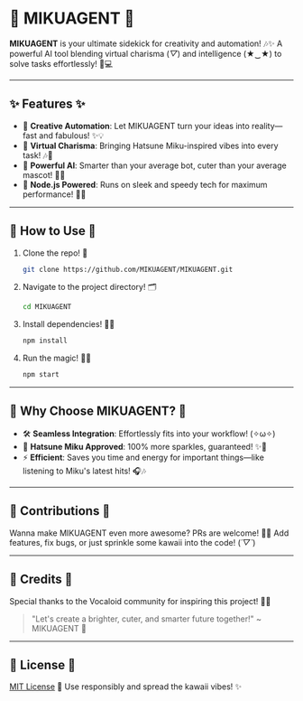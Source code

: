# 🌟 MIKUAGENT 🌟

**MIKUAGENT** is your ultimate sidekick for creativity and automation! 🎶✨ A powerful AI tool blending virtual charisma (*▽*) and intelligence (★‿★) to solve tasks effortlessly! 💖💻

---

## ✨ Features ✨
- 🌸 **Creative Automation**: Let MIKUAGENT turn your ideas into reality—fast and fabulous! ✨💡
- 🎤 **Virtual Charisma**: Bringing Hatsune Miku-inspired vibes into every task! 🎶💃
- 🤖 **Powerful AI**: Smarter than your average bot, cuter than your average mascot! 🧠💞
- 💾 **Node.js Powered**: Runs on sleek and speedy tech for maximum performance! 🚀🌈

---

## 🌈 How to Use 🌈

1. Clone the repo! 🐾
    ```bash
    git clone https://github.com/MIKUAGENT/MIKUAGENT.git
    ```
2. Navigate to the project directory! 🗂️
    ```bash
    cd MIKUAGENT
    ```
3. Install dependencies! 🎨✨
    ```bash
    npm install
    ```
4. Run the magic! 🎩🌟
    ```bash
    npm start
    ```

---

## 🌸 Why Choose MIKUAGENT? 🌸

- 🛠️ **Seamless Integration**: Effortlessly fits into your workflow! (✧ω✧)
- 🎵 **Hatsune Miku Approved**: 100% more sparkles, guaranteed! ✨💙
- ⚡ **Efficient**: Saves you time and energy for important things—like listening to Miku's latest hits! 🎧🎶

---

## 🎀 Contributions 🎀
Wanna make MIKUAGENT even more awesome? PRs are welcome! 🌸✨ Add features, fix bugs, or just sprinkle some kawaii into the code! (*´▽`*)

---

## 💖 Credits 💖
Special thanks to the Vocaloid community for inspiring this project! 🌟🎤 

> "Let's create a brighter, cuter, and smarter future together!" ~ MIKUAGENT 🌟

---

## 🌌 License 🌌
[MIT License](LICENSE) 🌟 Use responsibly and spread the kawaii vibes! ✨
